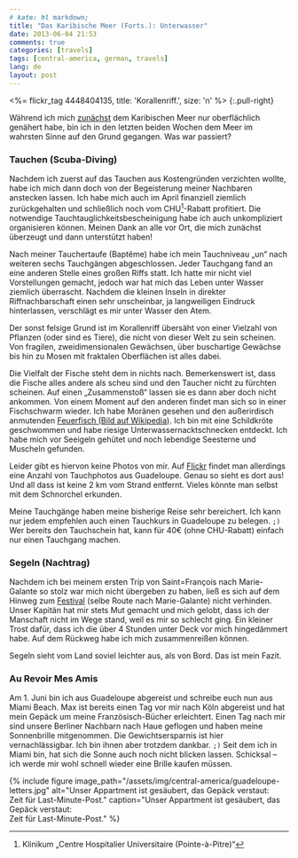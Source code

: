 ```yaml
---
# kate: hl markdown;
title: "Das Karibische Meer (Forts.): Unterwasser"
date: 2013-06-04 21:53
comments: true
categories: [travels]
tags: [central-america, german, travels]
lang: de
layout: post
---
```


<%= flickr_tag 4448404135, title: 'Korallenriff.', size: 'n' %>
{:.pull-right}

Während ich mich [zunächst] dem Karibischen Meer nur oberflächlich genähert habe,
bin ich in den letzten beiden Wochen dem Meer im wahrsten Sinne auf den Grund
gegangen. Was war passiert?

[zunächst]: /2013/05/15/das-karibische-meer/

<!--more-->

### Tauchen (Scuba-Diving)

Nachdem ich zuerst auf das Tauchen aus Kostengründen verzichten wollte, habe ich
mich dann doch von der Begeisterung meiner Nachbaren anstecken lassen. Ich habe mich
auch im April finanziell ziemlich zurückgehalten und schließlich noch vom CHU[^1]-Rabatt
profitiert. Die notwendige Tauchtauglichkeitsbescheinigung habe ich auch
unkompliziert organisieren können. Meinen Dank an alle vor Ort, die mich zunächst
überzeugt und dann unterstützt haben!

Nach meiner Tauchertaufe (Baptême) habe ich mein Tauchniveau „un“ nach weiteren
sechs Tauchgängen abgeschlossen. Jeder Tauchgang fand an eine anderen Stelle
eines großen Riffs statt. Ich hatte mir nicht viel Vorstellungen gemacht, jedoch
war hat mich das Leben unter Wasser ziemlich überrascht. Nachdem die kleinen Inseln
in direkter Riffnachbarschaft einen sehr unscheinbar, ja langweiligen Eindruck
hinterlassen, verschlägt es mir unter Wasser den Atem.

Der sonst felsige Grund
ist im Korallenriff übersäht von einer Vielzahl von Pflanzen (oder sind es Tiere),
die nicht von dieser Welt zu sein scheinen. Von fragilen, zweidimensionalen Gewächsen,
über buschartige Gewächse bis hin zu Mosen mit fraktalen Oberflächen ist alles
dabei.

Die Vielfalt der Fische steht dem in nichts nach. Bemerkenswert ist, dass die Fische
alles andere als scheu sind und den Taucher nicht zu fürchten scheinen. Auf einen
„Zusammenstoß“ lassen sie es dann aber doch nicht ankommen. Von einem Moment auf
den anderen findet man sich so in einer Fischschwarm wieder. Ich habe Moränen
gesehen und den außerirdisch anmutenden
[Feuerfisch (Bild auf Wikipedia)](http://de.wikipedia.org/wiki/Feuerfisch). Ich
bin mit eine Schildkröte geschwommen und habe riesige Unterwassernacktschnecken
entdeckt. Ich habe mich vor Seeigeln gehütet und noch lebendige Seesterne und Muscheln
gefunden.

Leider gibt es hiervon keine Photos von mir. Auf [Flickr][Gallerie] findet man
allerdings eine Anzahl von Tauchphotos aus Guadeloupe. Genau so sieht es dort aus!
Und all dass ist keine 2 km vom Strand entfernt. Vieles könnte man selbst mit dem
Schnorchel erkunden.

Meine Tauchgänge haben meine bisherige Reise sehr bereichert. Ich kann nur jedem
empfehlen auch einen Tauchkurs in Guadeloupe zu belegen. `;)` Wer bereits den Tauchschein
hat, kann für 40€ (ohne CHU-Rabatt) einfach nur einen Tauchgang machen.

### Segeln (Nachtrag)

Nachdem ich bei meinem ersten Trip von Saint=François nach Marie-Galante so stolz war mich nicht
übergeben zu haben, ließ es sich auf dem Hinweg zum [Festival] (selbe Route nach
Marie-Galante) nicht verhinden. Unser Kapitän hat mir stets Mut gemacht und mich
gelobt, dass ich der Manschaft nicht im Wege stand, weil es mir so schlecht ging.
Ein kleiner Trost dafür, dass ich die über 4 Stunden unter Deck vor mich
hingedämmert habe. Auf dem Rückweg habe ich mich zusammenreißen können.

Segeln sieht vom Land soviel leichter aus, als von Bord. Das ist mein Fazit.

### Au Revoir Mes Amis

Am 1. Juni bin ich aus Guadeloupe abgereist und schreibe euch nun aus Miami Beach.
Max ist bereits einen Tag vor mir nach Köln abgereist und hat mein Gepäck
um meine Französisch-Bücher erleichtert. Einen Tag nach mir sind unsere
Berliner Nachbarn nach Haue geflogen und haben meine Sonnenbrille mitgenommen.
Die Gewichtsersparnis ist hier vernachlässigbar. Ich bin ihnen aber trotzdem dankbar.
`;)` Seit dem ich in Miami bin, hat sich die Sonne auch noch nicht blicken lassen.
Schicksal – ich werde mir wohl schnell wieder eine Brille kaufen müssen.

{% include figure image_path="/assets/img/central-america/guadeloupe-letters.jpg" alt="Unser Appartment ist gesäubert, das Gepäck verstaut: <br> Zeit für Last-Minute-Post." caption="Unser Appartment ist gesäubert, das Gepäck verstaut: <br> Zeit für Last-Minute-Post." %}

[Gallerie]: http://www.flickr.com/photos/myobis/sets/72157623874247087/
[Festival]: /2013/05/26/festival-terre-de-blues/
[^1]: Klinikum „Centre Hospitalier Universitaire (Pointe-à-Pitre)“

